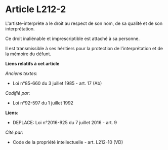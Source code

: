 # Article L212-2

L'artiste-interprète a le droit au respect de son nom, de sa qualité et de son interprétation.

Ce droit inaliénable et imprescriptible est attaché à sa personne.

Il est transmissible à ses héritiers pour la protection de l'interprétation et de la mémoire du défunt.

**Liens relatifs à cet article**

_Anciens textes_:

  - Loi n°85-660 du 3 juillet 1985 - art. 17 (Ab)

_Codifié par_:

  - Loi n°92-597 du 1 juillet 1992

**Liens**:

  - DEPLACE: Loi n°2016-925 du 7 juillet 2016 - art. 9

_Cité par_:

  - Code de la propriété intellectuelle - art. L212-10 (VD)
